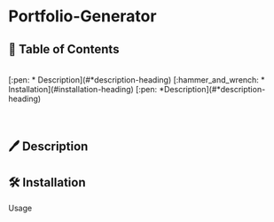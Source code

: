 # Portfolio-Generator
## :notebook_with_decorative_cover: Table of Contents
<br>
[:pen: * Description](#*description-heading)
[:hammer_and_wrench: * Installation](#installation-heading)
[:pen: *Description](#*description-heading)
<br>
<br>
<br>

## :pen: Description



## :hammer_and_wrench: Installation


Usage
